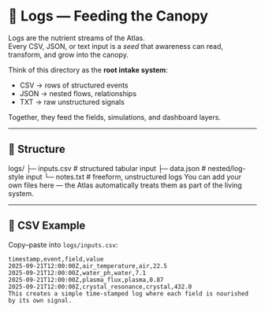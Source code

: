 # 🌳 Logs — Feeding the Canopy

Logs are the nutrient streams of the Atlas.  
Every CSV, JSON, or text input is a *seed* that awareness can read, transform, and grow into the canopy.  

Think of this directory as the **root intake system**:  
- CSV → rows of structured events  
- JSON → nested flows, relationships  
- TXT → raw unstructured signals  

Together, they feed the fields, simulations, and dashboard layers.

---

## 📂 Structure
logs/
├─ inputs.csv     # structured tabular input
├─ data.json      # nested/log-style input
└─ notes.txt      # freeform, unstructured logs
You can add your own files here — the Atlas automatically treats them as part of the living system.

---

## 🧩 CSV Example

Copy–paste into `logs/inputs.csv`:

```csv
timestamp,event,field,value
2025-09-21T12:00:00Z,air_temperature,air,22.5
2025-09-21T12:00:00Z,water_ph,water,7.1
2025-09-21T12:00:00Z,plasma_flux,plasma,0.87
2025-09-21T12:00:00Z,crystal_resonance,crystal,432.0
This creates a simple time-stamped log where each field is nourished by its own signal.
